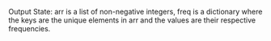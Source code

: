 Output State: arr is a list of non-negative integers, freq is a dictionary where the keys are the unique elements in arr and the values are their respective frequencies.